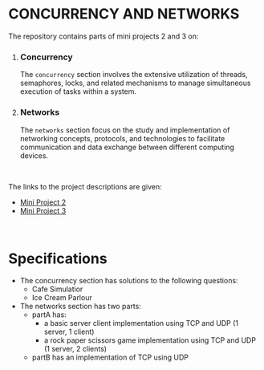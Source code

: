 # CONCURRENCY AND NETWORKS

The repository contains parts of mini projects 2 and 3 on: 

1. ### Concurrency
    The `concurrency` section involves the extensive utilization of threads, semaphores, locks, and related mechanisms to manage simultaneous execution of tasks within a system.

2. ### Networks
   The `networks` section focus on the study and implementation of networking concepts, protocols, and technologies to facilitate communication and data exchange between different computing devices.   
<br>

The links to the project descriptions are given:
- [Mini Project 2](https://karthikv1392.github.io/cs3301_osn/mini-projects/mp2)
- [Mini Project 3](https://karthikv1392.github.io/cs3301_osn/mini-projects/mp3)
<br> 

# Specifications
- The concurrency section has solutions to the following questions:
  - Cafe Simulatior
  - Ice Cream Parlour
- The networks section has two parts:
  - partA has:
    - a basic server client implementation using TCP and UDP (1 server, 1 client)
    - a rock paper scissors game implementation using TCP and UDP (1 server, 2 clients)
  - partB has an implementation of TCP using UDP  